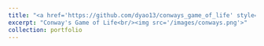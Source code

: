 ```yaml
---
title: "<a href='https://github.com/dyao13/conways_game_of_life' style='opacity:1;'>Conway's Game of Life</a>"
excerpt: "Conway's Game of Life<br/><img src='/images/conways.png'>"
collection: portfolio
---
```


